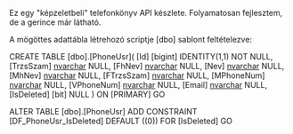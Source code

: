 Ez egy "képzeletbeli" telefonkönyv API készlete.
Folyamatosan fejlesztem, de a gerince már látható.

A mögöttes adattábla létrehozó scriptje [dbo] sablont feltételezve:

CREATE TABLE [dbo].[PhoneUsr](
	[Id] [bigint] IDENTITY(1,1) NOT NULL,
	[TrzsSzam] [nvarchar](50) NULL,
	[FhNev] [nvarchar](50) NULL,
	[Nev] [nvarchar](100) NULL,
	[MhNev] [nvarchar](100) NULL,
	[FTrzsSzam] [nvarchar](50) NULL,
	[MPhoneNum] [nvarchar](50) NULL,
	[VPhoneNum] [nvarchar](50) NULL,
	[Email] [nvarchar](100) NULL,
	[IsDeleted] [bit] NULL
) ON [PRIMARY]
GO

ALTER TABLE [dbo].[PhoneUsr] ADD  CONSTRAINT [DF_PhoneUsr_IsDeleted]  DEFAULT ((0)) FOR [IsDeleted]
GO
